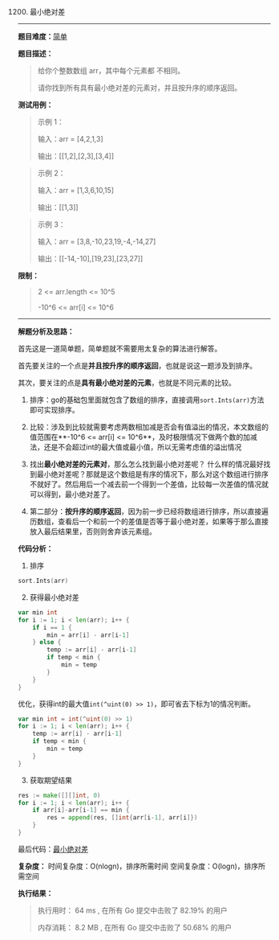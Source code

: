  1200. 最小绝对差

---
**题目难度：**[简单](https://leetcode.cn/problems/minimum-absolute-difference/)

**题目描述：**

> 给你个整数数组 arr，其中每个元素都 不相同。
> 
>请你找到所有具有最小绝对差的元素对，并且按升序的顺序返回。

**测试用例：**

> 示例 1：
> 
> 输入：arr = [4,2,1,3]
> 
> 输出：[[1,2],[2,3],[3,4]]
> 

> 示例 2：
> 
> 输入：arr = [1,3,6,10,15]
> 
> 输出：[[1,3]]
> 

> 示例 3：
>
> 输入：arr = [3,8,-10,23,19,-4,-14,27]
> 
> 输出：[[-14,-10],[19,23],[23,27]]

**限制：**

> 2 <= arr.length <= 10^5
> 
> -10^6 <= arr[i] <= 10^6

---

**解题分析及思路：**

首先这是一道简单题，简单题就不需要用太复杂的算法进行解答。


首先要关注的一个点是**并且按升序的顺序返回**，也就是说这一题涉及到排序。

其次，要关注的点是**具有最小绝对差的元素**，也就是不同元素的比较。


1. 排序：go的基础包里面就包含了数组的排序，直接调用`sort.Ints(arr)`方法即可实现排序。
2. 比较：涉及到比较就需要考虑两数相加减是否会有值溢出的情况，本文数组的值范围在**-10^6 <= arr[i] <= 10^6**，及时极限情况下做两个数的加减法，还是不会超过int的最大值或最小值，所以无需考虑值的溢出情况


1. 找出**最小绝对差的元素对**，那么怎么找到最小绝对差呢？
   什么样的情况最好找到最小绝对差呢？那就是这个数组是有序的情况下，那么对这个数组进行排序不就好了。然后用后一个减去前一个得到一个差值，比较每一次差值的情况就可以得到，最小绝对差了。

2. 第二部分：**按升序的顺序返回**，因为前一步已经将数组进行排序，所以直接遍历数组，查看后一个和前一个的差值是否等于最小绝对差，如果等于那么直接放入最后结果里，否则则舍弃该元素组。


**代码分析：**
1. 排序
```go
sort.Ints(arr)
```
2. 获得最小绝对差
```go
var min int
for i := 1; i < len(arr); i++ {
    if i == 1 {
        min = arr[i] - arr[i-1]
    } else {
        temp := arr[i] - arr[i-1]
        if temp < min {
            min = temp
        }
    }
}
```
优化，获得int的最大值`int(^uint(0) >> 1)`，即可省去下标为1的情况判断。
```go
var min int = int(^uint(0) >> 1)
for i := 1; i < len(arr); i++ {
    temp := arr[i] - arr[i-1]
    if temp < min {
        min = temp
    }
}
```
3. 获取期望结果
```go
res := make([][]int, 0)
for i := 1; i < len(arr); i++ {
    if arr[i]-arr[i-1] == min {
        res = append(res, []int{arr[i-1], arr[i]})
    }
}
```
最后代码：[最小绝对差](https://github.com/lomtom/algorithm-go/blob/main/leetcode/1200最小绝对差_test.go)

**复杂度：**
时间复杂度：O(nlogn)，排序所需时间
空间复杂度：O(logn)，排序所需空间

**执行结果：**
> 执行用时： 64 ms , 在所有 Go 提交中击败了 82.19% 的用户
> 
> 内存消耗： 8.2 MB , 在所有 Go 提交中击败了 50.68% 的用户

